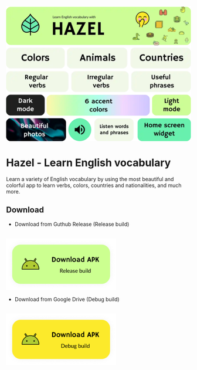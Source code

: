 ![Hazel App](resources/summary.webp)

# Hazel - Learn English vocabulary

Learn a variety of English vocabulary by using the most beautiful and colorful app to learn verbs, colors, countries and nationalities, and much more.

## Download
* Download from Guthub Release (Release build)
<br>
  <a href="https://github.com/calo001/Hazel/releases/download/v0.1.0-alpha01/HazelApp.apk">
  <img alt="Download release version" width="300px" src="resources/HazelDownloadRelease.png" /></a>

* Download from Google Drive (Debug build)
<br>
  <a href="https://drive.google.com/file/d/1DdXFLfIkRIFQtn6LVuG5qFSLxSVkg_X8/view?usp=sharing">
  <img alt="Download release version" width="300px" src="resources/HazelDownloadDebug.png" /></a>
